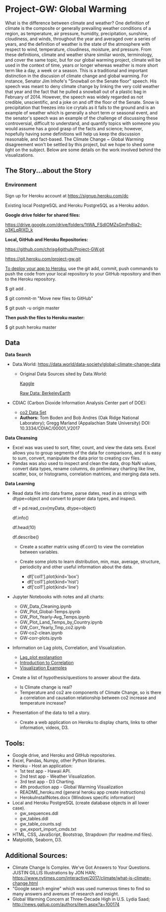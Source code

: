 # Project-GW: Global Warming

What is the difference between climate and weather?  One definition of climate is the composite or generally prevailing weather conditions of a region, as temperature, air pressure, humidity, precipitation, sunshine, cloudiness, and winds, throughout the year and averaged over a series of years, and the definition of weather is the state of the atmosphere with respect to wind, temperature, cloudiness, moisture, and pressure.  From these definitions, climate and weather share similiar words, terminology, and cover the same topic, but for our global warming project, climate will be used in the context of time, years or longer whereas weather is more short term like a day, a week or a season.  This is a traditional and important distinction in the discusion of climate change and global warming.  For instance, Senator Jim Inhofe's "Snowball on the Senate floor" speech.  His speech was meant to deny climate change by linking the very cold weather that year and the fact that he pulled a snowball out of a plastic bag in February of 2014.  However, the speech was widely regarded as not credible, unscientific, and a joke on and off the floor of the Senate.  Snow is precipitation that freezes into ice crytals as it falls to the ground and is an example of weather which is generally a short term or seasonal event, and the senator's speech was an example of the challenge of discussing these controversial, difficult to understand, and quantify topics with someone you would assume has a good grasp of the facts and science; however, hopefully having some definitions will help us keep the discussion reasonable, and fact-based.  The Climate Change ~ Global Warming disagreement won't be settled by this project, but we hope to shed some light on the subject.  Below are some details on the work involved behind the visualizations.


## The Story...about the Story

### Environment 

Sign up for Heroku account at https://signup.heroku.com/dc

Existing local PostgreSQL and Heroku PostgreSQL as a Heroku addon.

**Google drive folder for shared files:**

<https://drive.google.com/drive/folders/1tWA_FSdIOMZsGmPn8la2-q3KLqRIXD_k>

**Local, GitHub and Heroku Repositories:**

https://github.com/chrisg4github/Project-GW.git

https://git.heroku.com/project-gw.git

<u>To deploy your app to Heroku</u>,  use the git add, commit, push commands to push the code from your local repository to your GitHub repository and then to the Heroku repository.

$ git add .

$ git commit-m "Move new files to GitHub"

$ git push -u origin master

 **Then push the files to Heroku master:**

$ git push heroku master



## Data

**Data Search**

- Data.World: <https://data.world/data-society/global-climate-change-data>
  - Original Data Sources sited by Data.World:

     [Kaggle](https://www.kaggle.com/berkeleyearth/climate-change-earth-surface-temperature-data)

     [Raw Data: BerkeleyEarth](http://berkeleyearth.org/data/)


- CDIAC (Carbon Dioxide Information Analysis Center part of DOE):
  - [co2 Data Set](http://cdiac.ess-dive.lbl.gov/trends/emis/tre_coun.html)
  - **Authors:** Tom Boden and Bob Andres (Oak Ridge National Laboratory); Gregg Marland (Appalachian State University) DOI: 10.3334/CDIAC/00001_V2017

**Data Cleansing**

- Excel was was used to sort, filter, count, and view the data sets.  Excel allows you to group segments of the data for comparisons, and it is easy to sum, convert, manipulate the data prior to creating csv files.
- Pandas was also used to inspect and clean the data, drop NaN values, convert data types, rename columns, do preliminary charting like line, scatter, box, or histograms, correlation matrices, and merging data sets.

**Data Learning**

- Read data file into data frame, parse dates, read in as strings with dtype=object and convert to proper data types, and inspect.

  df = pd.read_csv(myData, dtype=object)

  df.info()

  df.head(10) 

  df.describe()

   - Create a scatter matrix using df.corr() to view the correlation between variables.

   - Create some plots to learn distribution, min, max, average, structure, periodicity and other useful information about the data.

     - df['col1'].plot(kind='box')
     - df['col1'].plot(kind='hist')
     - df['col1'].plot(kind='line')

- Jupyter Notebooks with notes and all charts:

  - GW_Data_Cleaning.ipynb
  - GW_Plot_Global-Temps.ipynb
  - GW_Plot_Yearly-Avg_Temps.ipynb
  - GW_Plot_Land_Temps_by_Country.ipynb
  - GW_Corr_Yearly_Tmp_co2.ipynb
  - GW-co2-clean.ipynb
  - GW-corr-plots.ipynb

- Information on Lag plots, Correlation, and Visualization.
  -  [Lag_plot explanation](http://www.itl.nist.gov/div898/handbook/eda/section3/lagplot.htm)
  -  [Introduction to Correlation](https://www.datascience.com/blog/introduction-to-correlation-learn-data-science-tutorials)
  -  [Visualization Examples](https://pandas.pydata.org/pandas-docs/stable/visualization.html)


- Create a list of hypothesis/questions to answer about the data.
  - Is Climate change is real?
  - Temperature and co2 are components of Climate Change, so is there a correlation  and causation relationship between co2 increase and temperature increase?  
- Presentation of the data to tell a story.
  - Create a web application on Heroku to display charts, links to other information, videos, D3.



## Tools:

- Google drive, and Heroku and GitHub repositories.
- Excel, Pandas, Numpy, other Python libraries.
- Heroku - Host an application:
  - 1st test app - Hawaii API.
  - 2nd test app - Weather Visualization.
  - 3rd test app - D3 Charting.
  - 4th production app - Global Warming Visualization
  - README_heroku.md (general heroku app create instructions)
  - HerokuInstallNotes.docx (Windows specific information)
- Local and Heroku PostgreSQL (create database objects in all lower case).
  - gw_sequences.ddl
  - gw_tables.ddl
  - gw_table_counts.sql
  - gw_export_import_cmds.txt
- HTML, CSS, JavaScript, Bootstrap, Strapdown (for readme.md files).
- Matplotlib, Seaborn, D3.



## Additional Sources:

- Climate Change Is Complex. We’ve Got Answers to Your Questions.  JUSTIN GILLIS  Illustrations by JON HAN;  https://www.nytimes.com/interactive/2017/climate/what-is-climate-change.html
- "Google search engine" which was used numerous times to find so many answers and avenues of research and insight.
- Global Warming Concern at Three-Decade High in U.S.  Lydia Saad;  http://news.gallup.com/authors/item.aspx?a=100174

